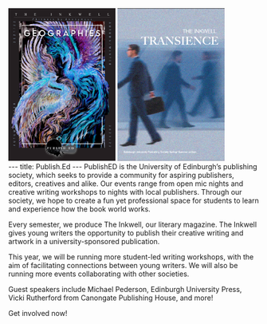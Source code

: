 <html>
<head>
  <title>My Now Amazing Webpage</title>
  <link rel="stylesheet" type="text/css" href="//cdn.jsdelivr.net/npm/slick-carousel@1.8.1/slick/slick.css"/>
  <link rel="stylesheet" type="text/css" href="//cdn.jsdelivr.net/npm/slick-carousel@1.8.1/slick/slick-theme.css"/>
</head>
<body>   
  <div class="Inkwell Carousel">
    <img src="Images/Geographies-Cover-Page.png" alt="Geographies" width=215>
    <img src="Images/Transience-Cover-Page.png" alt="Transience" width=215>
  </div>

  <script type="text/javascript" src="jquery-1.11.0.min.js"></script>
  <script type="text/javascript" src="jquery-migrate-1.2.1.min.js"></script>
  <script type="text/javascript" src="//cdn.jsdelivr.net/npm/slick-carousel@1.8.1/slick/slick.min.js"></script>
  
  <script type="text/javascript" src="Script.js"></script>
</body>
  
</html>
---
title: Publish.Ed
---
PublishED is the University of Edinburgh’s publishing society, which seeks to provide a community for aspiring publishers, editors, creatives and alike. Our events range from open mic nights and creative writing workshops to nights with local publishers. Through our society, we hope to create a fun yet professional space for students to learn and experience how the book world works. 

Every semester, we produce The Inkwell, our literary magazine. The Inkwell gives young writers the opportunity to publish their creative writing and artwork in a university-sponsored publication.  

This year, we will be running more student-led writing workshops, with the aim of facilitating connections between young writers. We will also be running more events collaborating with other societies.

Guest speakers include Michael Pederson, Edinburgh University Press, Vicki Rutherford from Canongate Publishing House, and more!

Get involved now! 
